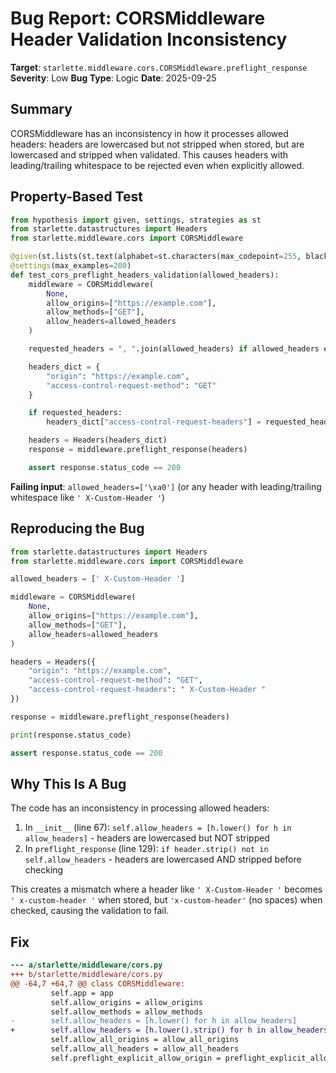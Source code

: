 # Bug Report: CORSMiddleware Header Validation Inconsistency

**Target**: `starlette.middleware.cors.CORSMiddleware.preflight_response`
**Severity**: Low
**Bug Type**: Logic
**Date**: 2025-09-25

## Summary

CORSMiddleware has an inconsistency in how it processes allowed headers: headers are lowercased but not stripped when stored, but are lowercased and stripped when validated. This causes headers with leading/trailing whitespace to be rejected even when explicitly allowed.

## Property-Based Test

```python
from hypothesis import given, settings, strategies as st
from starlette.datastructures import Headers
from starlette.middleware.cors import CORSMiddleware

@given(st.lists(st.text(alphabet=st.characters(max_codepoint=255, blacklist_categories=('Cc', 'Cs')), min_size=1, max_size=20), min_size=0, max_size=5))
@settings(max_examples=200)
def test_cors_preflight_headers_validation(allowed_headers):
    middleware = CORSMiddleware(
        None,
        allow_origins=["https://example.com"],
        allow_methods=["GET"],
        allow_headers=allowed_headers
    )

    requested_headers = ", ".join(allowed_headers) if allowed_headers else ""

    headers_dict = {
        "origin": "https://example.com",
        "access-control-request-method": "GET"
    }

    if requested_headers:
        headers_dict["access-control-request-headers"] = requested_headers

    headers = Headers(headers_dict)
    response = middleware.preflight_response(headers)

    assert response.status_code == 200
```

**Failing input**: `allowed_headers=['\xa0']` (or any header with leading/trailing whitespace like `' X-Custom-Header '`)

## Reproducing the Bug

```python
from starlette.datastructures import Headers
from starlette.middleware.cors import CORSMiddleware

allowed_headers = [' X-Custom-Header ']

middleware = CORSMiddleware(
    None,
    allow_origins=["https://example.com"],
    allow_methods=["GET"],
    allow_headers=allowed_headers
)

headers = Headers({
    "origin": "https://example.com",
    "access-control-request-method": "GET",
    "access-control-request-headers": " X-Custom-Header "
})

response = middleware.preflight_response(headers)

print(response.status_code)

assert response.status_code == 200
```

## Why This Is A Bug

The code has an inconsistency in processing allowed headers:

1. In `__init__` (line 67): `self.allow_headers = [h.lower() for h in allow_headers]` - headers are lowercased but NOT stripped
2. In `preflight_response` (line 129): `if header.strip() not in self.allow_headers` - headers are lowercased AND stripped before checking

This creates a mismatch where a header like `' X-Custom-Header '` becomes `' x-custom-header '` when stored, but `'x-custom-header'` (no spaces) when checked, causing the validation to fail.

## Fix

```diff
--- a/starlette/middleware/cors.py
+++ b/starlette/middleware/cors.py
@@ -64,7 +64,7 @@ class CORSMiddleware:
         self.app = app
         self.allow_origins = allow_origins
         self.allow_methods = allow_methods
-        self.allow_headers = [h.lower() for h in allow_headers]
+        self.allow_headers = [h.lower().strip() for h in allow_headers]
         self.allow_all_origins = allow_all_origins
         self.allow_all_headers = allow_all_headers
         self.preflight_explicit_allow_origin = preflight_explicit_allow_origin
```